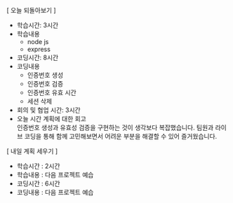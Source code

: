 [ 오늘 되돌아보기 ]
- 학습시간: 3시간
- 학습내용
    - node js
    - express
- 코딩시간: 8시간
- 코딩내용
    - 인증번호 생성
    - 인증번호 검증
    - 인증번호 유효 시간
    - 세션 삭제
- 회의 및 협업 시간: 3시간
- 오늘 시간 계획에 대한 회고 <br/>
    인증번호 생성과 유효성 검증을 구현하는 것이 생각보다 복잡했습니다.
    팀원과 라이브 코딩을 통해 함께 고민해보면서 어려운 부분을 해결할 수 있어 즐거웠습니다.
    
[ 내일 계획 세우기 ]
- 학습시간 : 2시간
- 학습내용 : 다음 프로젝트 예습
- 코딩시간 : 6시간
- 코딩내용 : 다음 프로젝트 예습